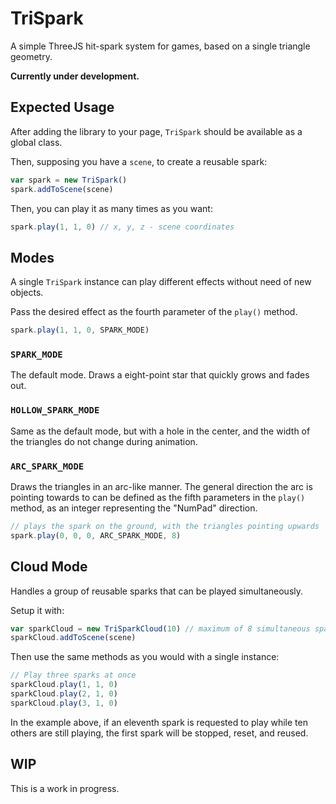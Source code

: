 # TriSpark

A simple ThreeJS hit-spark system for games, based on a single triangle geometry.

__Currently under development.__

## Expected Usage

After adding the library to your page, `TriSpark` should be available as a global class.

Then, supposing you have a `scene`, to create a reusable spark:

```javascript
var spark = new TriSpark()
spark.addToScene(scene)
```

Then, you can play it as many times as you want:

```javascript
spark.play(1, 1, 0) // x, y, z - scene coordinates
```

## Modes

A single `TriSpark` instance can play different effects without need of new objects.

Pass the desired effect as the fourth parameter of the `play()` method.

```javascript
spark.play(1, 1, 0, SPARK_MODE)
```

### `SPARK_MODE`

The default mode. Draws a eight-point star that quickly grows and fades out.

### `HOLLOW_SPARK_MODE`

Same as the default mode, but with a hole in the center, and the width of the triangles do not change during animation.

### `ARC_SPARK_MODE`

Draws the triangles in an arc-like manner. The general direction the arc is pointing towards to can be defined as the fifth parameters in the `play()` method, as an integer representing the "NumPad" direction.

```javascript
// plays the spark on the ground, with the triangles pointing upwards
spark.play(0, 0, 0, ARC_SPARK_MODE, 8)
```

## Cloud Mode

Handles a group of reusable sparks that can be played simultaneously.

Setup it with:

```javascript
var sparkCloud = new TriSparkCloud(10) // maximum of 8 simultaneous sparks
sparkCloud.addToScene(scene)
```

Then use the same methods as you would with a single instance:

```javascript
// Play three sparks at once
sparkCloud.play(1, 1, 0)
sparkCloud.play(2, 1, 0)
sparkCloud.play(3, 1, 0)
```

In the example above, if an eleventh spark is requested to play while ten others are still playing, the first spark will be stopped, reset, and reused.

## WIP

This is a work in progress.
